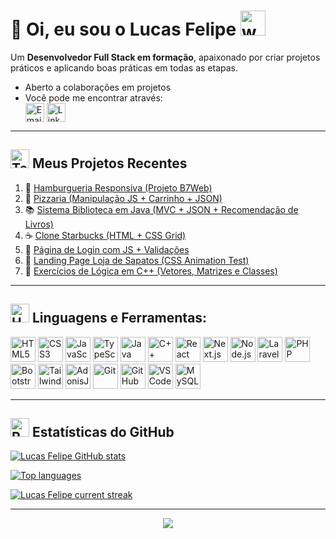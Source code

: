 # 👋 Oi, eu sou o Lucas Felipe <img src="https://user-images.githubusercontent.com/72663882/171687151-bb31c996-c9d2-49c8-b593-734946893b23.gif" alt="waving hand gif" aria-hidden="true" width="40" />

Um **Desenvolvedor Full Stack em formação**, apaixonado por criar projetos práticos e aplicando boas práticas em todas as etapas.  
- Aberto a colaborações em projetos  
- Você pode me encontrar através:  
<a href="mailto:lucasfelipemartins20@gmail.com" title="Email"><img alt="Email" src="https://img.shields.io/badge/Gmail-D14836?style=for-the-badge&logo=gmail&logoColor=white" height="30" align="center"/></a> <a href="https://www.linkedin.com/in/lucas-felipe-martins/" title="LinkedIn"><img  alt="LinkedIn" title="LinkedIn" src="https://img.shields.io/static/v1?message=LinkedIn&logo=linkedin&label=&color=0077B5&logoColor=white&labelColor=&style=for-the-badge" height="30" align="center" /></a>  

---

## <img src="https://raw.githubusercontent.com/Tarikul-Islam-Anik/Animated-Fluent-Emojis/master/Emojis/People/Technologist.png" alt="Technologist" width="30" height="30" /> Meus Projetos Recentes  

1. 🍔 [Hamburgueria Responsiva (Projeto B7Web)](https://github.com/LucasFelipeMartins/hamburgueria)  
2. 🍕 [Pizzaria (Manipulação JS + Carrinho + JSON)](https://github.com/LucasFelipeMartins/pizzaria)  
3. 📚 [Sistema Biblioteca em Java (MVC + JSON + Recomendação de Livros)](https://github.com/LucasFelipeMartins/biblioteca-java)  
4. ☕ [Clone Starbucks (HTML + CSS Grid)](https://github.com/LucasFelipeMartins/starbucks-clone)  
5. 🔑 [Página de Login com JS + Validações](https://github.com/LucasFelipeMartins/login-js)  
6. 🥿 [Landing Page Loja de Sapatos (CSS Animation Test)](https://github.com/LucasFelipeMartins/landing-shoes)  
7. 🔢 [Exercícios de Lógica em C++ (Vetores, Matrizes e Classes)](https://github.com/LucasFelipeMartins/exercicios-cpp)  

---

## <img src="https://raw.githubusercontent.com/Tarikul-Islam-Anik/Animated-Fluent-Emojis/master/Emojis/Objects/Hammer%20and%20Wrench.png" alt="Hammer and Wrench" width="30" height="30" /> **Linguagens e Ferramentas:**  

<p align="left">
  <img src="https://cdn.jsdelivr.net/gh/devicons/devicon/icons/html5/html5-original.svg" width="40" height="40" title="HTML5" /> 
  <img src="https://cdn.jsdelivr.net/gh/devicons/devicon/icons/css3/css3-original.svg" width="40" height="40" title="CSS3" /> 
  <img src="https://cdn.jsdelivr.net/gh/devicons/devicon/icons/javascript/javascript-original.svg" width="40" height="40" title="JavaScript" /> 
  <img src="https://cdn.jsdelivr.net/gh/devicons/devicon/icons/typescript/typescript-original.svg" width="40" height="40" title="TypeScript" />
  <img src="https://cdn.jsdelivr.net/gh/devicons/devicon/icons/java/java-original.svg" width="40" height="40" title="Java" /> 
  <img src="https://cdn.jsdelivr.net/gh/devicons/devicon/icons/cplusplus/cplusplus-original.svg" width="40" height="40" title="C++" /> 
  <img src="https://cdn.jsdelivr.net/gh/devicons/devicon/icons/react/react-original.svg" width="40" height="40" title="React" /> 
  <img src="https://cdn.jsdelivr.net/gh/devicons/devicon/icons/nextjs/nextjs-original.svg" width="40" height="40" title="Next.js" /> 
  <img src="https://cdn.jsdelivr.net/gh/devicons/devicon/icons/nodejs/nodejs-original.svg" width="40" height="40" title="Node.js" /> 
  <img src="https://cdn.jsdelivr.net/gh/devicons/devicon/icons/laravel/laravel-plain.svg" width="40" height="40" title="Laravel" /> 
  <img src="https://cdn.jsdelivr.net/gh/devicons/devicon/icons/php/php-original.svg" width="40" height="40" title="PHP" /> 
  <img src="https://cdn.jsdelivr.net/gh/devicons/devicon/icons/bootstrap/bootstrap-plain.svg" width="40" height="40" title="Bootstrap" /> 
  <img src="https://cdn.jsdelivr.net/gh/devicons/devicon/icons/tailwindcss/tailwindcss-plain.svg" width="40" height="40" title="Tailwind CSS" /> 
  <img src="https://cdn.jsdelivr.net/gh/devicons/devicon/icons/adonisjs/adonisjs-original.svg" width="40" height="40" title="AdonisJS" /> 
  <img src="https://cdn.jsdelivr.net/gh/devicons/devicon/icons/git/git-original.svg" width="40" height="40" title="Git" /> 
  <img src="https://cdn.jsdelivr.net/gh/devicons/devicon/icons/github/github-original.svg" width="40" height="40" title="GitHub" /> 
  <img src="https://cdn.jsdelivr.net/gh/devicons/devicon/icons/vscode/vscode-original.svg" width="40" height="40" title="VSCode" /> 
  <img src="https://cdn.jsdelivr.net/gh/devicons/devicon/icons/mysql/mysql-original.svg" width="40" height="40" title="MySQL" /> 
</p>

---

## <img src="https://raw.githubusercontent.com/Tarikul-Islam-Anik/Animated-Fluent-Emojis/master/Emojis/Travel%20and%20places/Rocket.png" alt="Rocket" width="30" height="30" /> Estatísticas do GitHub  

[![Lucas Felipe GitHub stats](https://bad-apple-github-readme.vercel.app/api?username=LucasFelipeMartins&show_icons=true&count_private=true&line_height=20&icon_color=00b3ff&theme=blue-green&title_color=00b3ff)](#)  

[![Top languages](https://github-readme-stats.vercel.app/api/top-langs/?username=LucasFelipeMartins&layout=compact&count_private=true&theme=blue-green&title_color=00b3ff)](#)  

[![Lucas Felipe current streak](https://streak-stats.demolab.com/?user=LucasFelipeMartins&count_private=true&theme=blue-green&title_color=00b3ff)](#)  

---

<p align="center">
     <img src="https://capsule-render.vercel.app/api?type=waving&color=gradient&height=100&section=footer"/>
</p>
